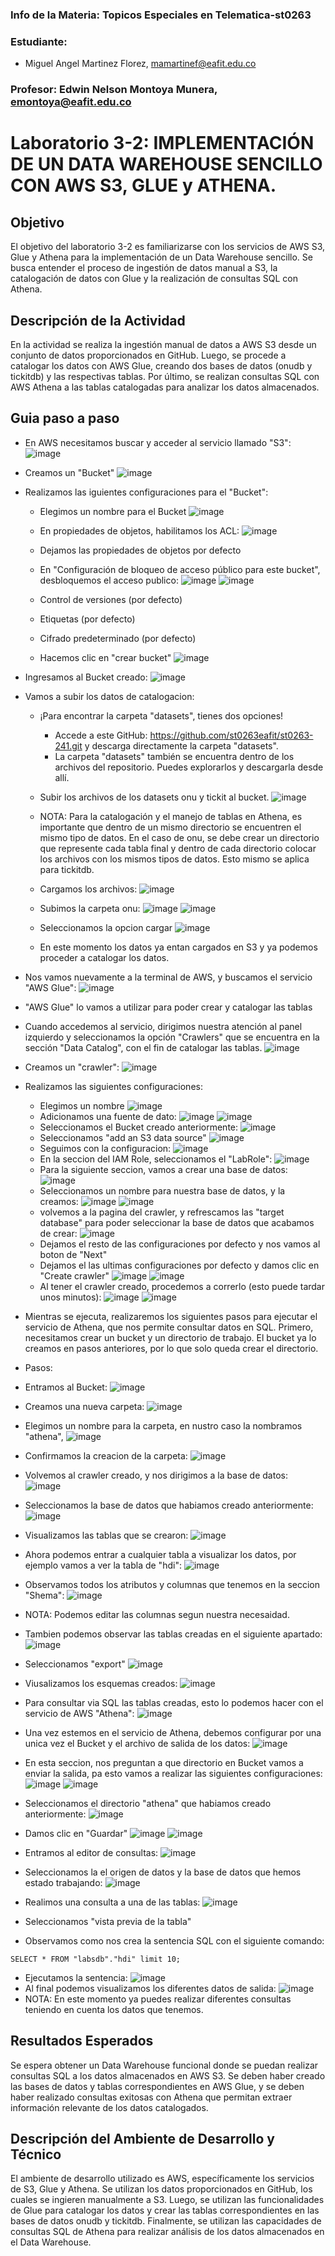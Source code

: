 ### Info de la Materia: Topicos Especiales en Telematica-st0263

### Estudiante:
- Miguel Angel Martinez Florez, mamartinef@eafit.edu.co

### Profesor:  Edwin Nelson Montoya Munera, emontoya@eafit.edu.co  

# Laboratorio 3-2: IMPLEMENTACIÓN DE UN DATA WAREHOUSE SENCILLO CON AWS S3, GLUE y ATHENA.

##  Objetivo
El objetivo del laboratorio 3-2 es familiarizarse con los servicios de AWS S3, Glue y Athena para la implementación de un Data Warehouse sencillo. Se busca entender el proceso de ingestión de datos manual a S3, la catalogación de datos con Glue y la realización de consultas SQL con Athena.

## Descripción de la Actividad 
En la actividad se realiza la ingestión manual de datos a AWS S3 desde un conjunto de datos proporcionados en GitHub. Luego, se procede a catalogar los datos con AWS Glue, creando dos bases de datos (onudb y tickitdb) y las respectivas tablas. Por último, se realizan consultas SQL con AWS Athena a las tablas catalogadas para analizar los datos almacenados.

## Guia paso a paso 
- En AWS necesitamos buscar y acceder al servicio llamado "S3":
![image](https://github.com/migueflorez10/Laboratorio_3-2/assets/68928440/3781dcac-75aa-4c36-b62a-73d662f73ed6)
- Creamos un "Bucket"
![image](https://github.com/migueflorez10/Laboratorio_3-2/assets/68928440/5a914763-8883-4273-8227-f9db1acea29b)
- Realizamos las iguientes configuraciones para el "Bucket":
  - Elegimos un nombre para el Bucket
  ![image](https://github.com/migueflorez10/Laboratorio_3-2/assets/68928440/6175719a-acaf-478f-835c-95d7e264fb6b)
  - En propiedades de objetos, habilitamos los ACL:
  ![image](https://github.com/migueflorez10/Laboratorio_3-2/assets/68928440/a40b2445-dd18-4b21-8cd7-1c87f171800c)
  - Dejamos las propiedades de objetos por defecto
  - En "Configuración de bloqueo de acceso público para este bucket", desbloquemos el acceso publico: 
  ![image](https://github.com/migueflorez10/Laboratorio_3-2/assets/68928440/0bad75cb-7f27-48d5-bbf7-27f8169cf2a9)
  ![image](https://github.com/migueflorez10/Laboratorio_3-2/assets/68928440/9524a0fb-fc63-496f-b4f0-1ec820a0bdea)

  - Control de versiones (por defecto)
  - Etiquetas (por defecto)
  - Cifrado predeterminado (por defecto)
  - Hacemos clic en "crear bucket"
  ![image](https://github.com/migueflorez10/Laboratorio_3-2/assets/68928440/faee2d7c-9bdf-426a-8346-b7169df5577a)

- Ingresamos al Bucket creado:
![image](https://github.com/migueflorez10/Laboratorio_3-2/assets/68928440/7fd4c945-445b-4698-adca-46c139376dcf)

- Vamos a subir los datos de catalogacion:
  - ¡Para encontrar la carpeta "datasets", tienes dos opciones!
    - Accede a este GitHub: https://github.com/st0263eafit/st0263-241.git y descarga directamente la carpeta "datasets".
    - La carpeta "datasets" también se encuentra dentro de los archivos del repositorio. Puedes explorarlos y descargarla desde allí.
  - Subir los archivos de los datasets onu y tickit al bucket.
  ![image](https://github.com/migueflorez10/Laboratorio_3-2/assets/68928440/6454eab0-f04c-4021-8b93-3e93e4bf38ea)
  - NOTA: Para la catalogación y el manejo de tablas en Athena, es importante que dentro de un mismo directorio se encuentren el mismo tipo de datos. En el caso de onu, se debe crear un directorio que represente cada tabla final y dentro de cada directorio colocar los archivos con los mismos tipos de datos. Esto mismo se aplica para tickitdb.
  - Cargamos los archivos:
  ![image](https://github.com/migueflorez10/Laboratorio_3-2/assets/68928440/c78da160-b6d4-4211-bdb9-8b80f67b07fa)
  - Subimos la carpeta onu:
  ![image](https://github.com/migueflorez10/Laboratorio_3-2/assets/68928440/b2c7d3c7-2eb6-48f0-b043-14d05060e444)
  ![image](https://github.com/migueflorez10/Laboratorio_3-2/assets/68928440/c1a3f3ff-4673-461a-a771-a766d62e95d7)

  - Seleccionamos la opcion cargar
  ![image](https://github.com/migueflorez10/Laboratorio_3-2/assets/68928440/e14c2031-a326-4a6f-83a4-ee945cfeebab)
  - En este momento los datos ya entan cargados en S3 y ya podemos proceder a catalogar los datos.

- Nos vamos nuevamente a la terminal de AWS, y buscamos el servicio "AWS Glue":
![image](https://github.com/migueflorez10/Laboratorio_3-2/assets/68928440/dfc0b100-3b90-4317-b543-64bb82a9f4d5)
- "AWS Glue" lo vamos a utilizar para poder crear y catalogar las tablas
- Cuando accedemos al servicio, dirigimos nuestra atención al panel izquierdo y seleccionamos la opción "Crawlers" que se encuentra en la sección "Data Catalog", con el fin de catalogar las tablas.
![image](https://github.com/migueflorez10/Laboratorio_3-2/assets/68928440/b842a1fc-a8b0-49a5-b15d-3ca04002a908)
- Creamos un "crawler":
![image](https://github.com/migueflorez10/Laboratorio_3-2/assets/68928440/89b84d85-920a-4872-b871-0c5fb05a3840)
- Realizamos las siguientes configuraciones:
  - Elegimos un nombre
  ![image](https://github.com/migueflorez10/Laboratorio_3-2/assets/68928440/8ea44053-6cfa-40bd-8b36-6dd9b07eec8d)
  - Adicionamos una fuente de dato:
  ![image](https://github.com/migueflorez10/Laboratorio_3-2/assets/68928440/939258fc-aedc-4a3d-b63d-636985bdb896)
  ![image](https://github.com/migueflorez10/Laboratorio_3-2/assets/68928440/7f3370e1-e6b9-4ca0-a6ff-8bd51dd97621)
  - Seleccionamos el Bucket creado anteriormente:
  ![image](https://github.com/migueflorez10/Laboratorio_3-2/assets/68928440/cd883129-dcbb-4773-9c85-e2c3600a395d)
  - Seleccionamos "add an S3 data source"
  ![image](https://github.com/migueflorez10/Laboratorio_3-2/assets/68928440/27c5cd02-54b5-439b-8f52-48c4eccfe76c)
  - Seguimos con la configuracion:
  ![image](https://github.com/migueflorez10/Laboratorio_3-2/assets/68928440/7b7b4440-27b2-4afe-85e5-52a9e2f55f8a)
  - En la seccion del IAM Role, seleccionamos el "LabRole":
  ![image](https://github.com/migueflorez10/Laboratorio_3-2/assets/68928440/b7cd0d20-b44a-4e84-8994-c48ff2a7253c)
  - Para la siguiente seccion, vamos a crear una base de datos:
  ![image](https://github.com/migueflorez10/Laboratorio_3-2/assets/68928440/222d14c3-0942-4d51-99da-2ac5b85ef09d)
  - Seleccionamos un nombre para nuestra base de datos, y la creamos: 
  ![image](https://github.com/migueflorez10/Laboratorio_3-2/assets/68928440/c991ac47-6588-42c5-9a99-5a7b365ca1ac)
  ![image](https://github.com/migueflorez10/Laboratorio_3-2/assets/68928440/36790e08-5f71-4668-8efe-4f8ac21b4bdb)
  - volvemos a la pagina del crawler, y refrescamos las "target database" para poder seleccionar la base de datos que acabamos de crear: 
  ![image](https://github.com/migueflorez10/Laboratorio_3-2/assets/68928440/fcd24b3a-b555-4f4f-a1f1-7123b54ef0a9)
  - Dejamos el resto de las configuraciones por defecto y nos vamos al boton de "Next"
  - Dejamos el las ultimas configuraciones por defecto y damos clic en "Create crawler"
  ![image](https://github.com/migueflorez10/Laboratorio_3-2/assets/68928440/8737c76c-9efd-42fd-a022-e9557040506c)
  ![image](https://github.com/migueflorez10/Laboratorio_3-2/assets/68928440/cc90d90e-9797-49ab-86b5-a84e9104b1d9)
  - Al tener el crawler creado, procedemos a correrlo (esto puede tardar unos minutos): 
  ![image](https://github.com/migueflorez10/Laboratorio_3-2/assets/68928440/07f831d5-458c-42d5-9257-b9ae54bf778b)
  ![image](https://github.com/migueflorez10/Laboratorio_3-2/assets/68928440/9227b4a9-e0e8-43da-a46b-ae456fd5417b)


- Mientras se ejecuta, realizaremos los siguientes pasos para ejecutar el servicio de Athena, que nos permite consultar datos en SQL. Primero, necesitamos crear un bucket y un directorio de trabajo. El bucket ya lo creamos en pasos anteriores, por lo que solo queda crear el directorio.
- Pasos:
- Entramos al Bucket:
![image](https://github.com/migueflorez10/Laboratorio_3-2/assets/68928440/652ff9d3-12f7-47a5-9abd-2bb47414d7f9)
- Creamos una nueva carpeta:
![image](https://github.com/migueflorez10/Laboratorio_3-2/assets/68928440/a63e78e6-79f7-49e2-9d28-86645329e370)
- Elegimos un nombre para la carpeta, en nustro caso la nombramos "athena", 
![image](https://github.com/migueflorez10/Laboratorio_3-2/assets/68928440/00247a5d-6252-40c9-ae5e-df4c10f73677)
- Confirmamos la creacion de la carpeta:
![image](https://github.com/migueflorez10/Laboratorio_3-2/assets/68928440/4c154e7a-07f8-4785-867f-838218cebd32)
- Volvemos al crawler creado, y nos dirigimos a la base de datos:
![image](https://github.com/migueflorez10/Laboratorio_3-2/assets/68928440/02b942c0-e7f4-4ca9-b25e-83704dbe3d86)
- Seleccionamos la base de datos que habiamos creado anteriormente: 
![image](https://github.com/migueflorez10/Laboratorio_3-2/assets/68928440/4ed31605-4c67-4f3c-ba02-52f2932b4461)
- Visualizamos las tablas que se crearon: 
![image](https://github.com/migueflorez10/Laboratorio_3-2/assets/68928440/6cc1285d-30ef-48e5-b0cc-b925cf8e180f)
- Ahora podemos entrar a cualquier tabla a visualizar los datos, por ejemplo vamos a ver la tabla de "hdi":
![image](https://github.com/migueflorez10/Laboratorio_3-2/assets/68928440/cdddd7a3-0ee5-4a3b-986b-4f5a970f0765)
- Observamos todos los atributos y columnas que tenemos en la seccion "Shema": 
![image](https://github.com/migueflorez10/Laboratorio_3-2/assets/68928440/eca603ea-dbe0-42e2-8ed2-34991b921613)
- NOTA: Podemos editar las columnas segun nuestra necesaidad.
- Tambien podemos observar las tablas creadas en el siguiente apartado: 
![image](https://github.com/migueflorez10/Laboratorio_3-2/assets/68928440/bdf13f50-36a6-4fa8-8512-6aa14617a088)
- Seleccionamos "export"
![image](https://github.com/migueflorez10/Laboratorio_3-2/assets/68928440/f4989073-87f3-45d3-8980-b695a1d7661a)
- Viusalizamos los esquemas creados:
![image](https://github.com/migueflorez10/Laboratorio_3-2/assets/68928440/8c79d4a4-1c7f-4777-a896-a22a6c7d0e99)

- Para consultar via SQL las tablas creadas, esto lo podemos hacer con el servicio de AWS "Athena":
![image](https://github.com/migueflorez10/Laboratorio_3-2/assets/68928440/b39221c9-5e42-4d99-854b-104c6f704b65)
- Una vez estemos en el servicio de Athena, debemos configurar por una unica vez el Bucket y el archivo de salida de los datos:
![image](https://github.com/migueflorez10/Laboratorio_3-2/assets/68928440/532a98d0-8990-4527-809f-6ee61248d90b)
- En esta seccion, nos preguntan a que directorio en Bucket vamos a enviar la salida, pa esto vamos a realizar las siguientes configuraciones: 
![image](https://github.com/migueflorez10/Laboratorio_3-2/assets/68928440/be780013-ac68-4033-8f6c-4b693bf98e9c)
![image](https://github.com/migueflorez10/Laboratorio_3-2/assets/68928440/a5d5453f-22fd-4c5f-9908-9712d1cbe1ed)
- Seleccionamos el directorio "athena" que habiamos creado anteriormente:
![image](https://github.com/migueflorez10/Laboratorio_3-2/assets/68928440/c76691c7-0b30-4313-909b-94c867d7102a)
- Damos clic en "Guardar"
![image](https://github.com/migueflorez10/Laboratorio_3-2/assets/68928440/541559e1-8122-45fa-abbc-26b8b5b60051)
![image](https://github.com/migueflorez10/Laboratorio_3-2/assets/68928440/1c93bec9-e714-4e1d-b19c-6a8dfb350733)
- Entramos al editor de consultas:
![image](https://github.com/migueflorez10/Laboratorio_3-2/assets/68928440/da5d81ce-aee4-4690-a80a-e5193c57dc7e)
- Seleccionamos la el origen de datos y la base de datos que hemos estado trabajando:
![image](https://github.com/migueflorez10/Laboratorio_3-2/assets/68928440/d4003b40-c176-4744-af0f-0ec7e5908324)
- Realimos una consulta a una de las tablas:
![image](https://github.com/migueflorez10/Laboratorio_3-2/assets/68928440/27a51f62-90c1-48ab-9a67-724fa8930019)
- Seleccionamos "vista previa de la tabla"
- Observamos como nos crea la sentencia SQL con el siguiente comando: 
```
SELECT * FROM "labsdb"."hdi" limit 10;
```
- Ejecutamos la sentencia:
![image](https://github.com/migueflorez10/Laboratorio_3-2/assets/68928440/dcd60637-f48e-49f4-86fc-7c663a3db666)
- Al final podemos visualizamos los diferentes datos de salida:
![image](https://github.com/migueflorez10/Laboratorio_3-2/assets/68928440/24105d2b-c35e-4427-a522-724c8dcfa1aa)
- NOTA: En este momento ya puedes realizar diferentes consultas teniendo en cuenta los datos que tenemos. 










 



  







  
  












## Resultados Esperados
Se espera obtener un Data Warehouse funcional donde se puedan realizar consultas SQL a los datos almacenados en AWS S3. Se deben haber creado las bases de datos y tablas correspondientes en AWS Glue, y se deben haber realizado consultas exitosas con Athena que permitan extraer información relevante de los datos catalogados.

## Descripción del Ambiente de Desarrollo y Técnico
El ambiente de desarrollo utilizado es AWS, específicamente los servicios de S3, Glue y Athena. Se utilizan los datos proporcionados en GitHub, los cuales se ingieren manualmente a S3. Luego, se utilizan las funcionalidades de Glue para catalogar los datos y crear las tablas correspondientes en las bases de datos onudb y tickitdb. Finalmente, se utilizan las capacidades de consultas SQL de Athena para realizar análisis de los datos almacenados en el Data Warehouse.
